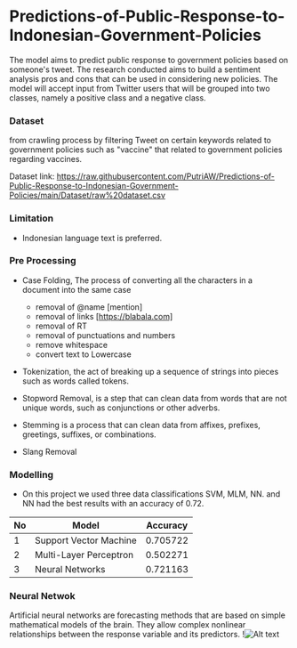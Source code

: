 # Predictions-of-Public-Response-to-Indonesian-Government-Policies

The model aims to predict public response to government policies based on someone's tweet. The research conducted aims to build a sentiment analysis pros and cons that can be used in considering new policies. The model will accept input from Twitter users that will be grouped into two classes, namely a positive class and a negative class.


### Dataset
from crawling process by filtering Tweet on certain keywords related to government policies such as "vaccine" that related to government policies regarding vaccines.

Dataset link: https://raw.githubusercontent.com/PutriAW/Predictions-of-Public-Response-to-Indonesian-Government-Policies/main/Dataset/raw%20dataset.csv


### Limitation
 * Indonesian language text is preferred.


### Pre Processing
  * Case Folding, The process of converting all the characters in a document into the same case
       - removal of @name [mention]
       - removal of links [https://blabala.com]
       - removal of RT
       - removal of punctuations and numbers
       - remove whitespace
       - convert text to Lowercase

  * Tokenization, the act of breaking up a sequence of strings into pieces such as words called tokens. 

  * Stopword Removal, is a step that can clean data from words that are not unique words, such as conjunctions or other adverbs.
  * Stemming is a process that can clean data from affixes, prefixes, greetings, suffixes, or combinations.
  * Slang Removal

### Modelling
 * On this project we used three data classifications SVM, MLM, NN. and NN had the best results with an accuracy of 0.72.
 
| No     | Model                   | Accuracy  |
| ------ |------------------------ | ----------|
| 1      | Support Vector Machine  | 0.705722  |
| 2      | Multi-Layer Perceptron  | 0.502271  |
| 3      | Neural Networks         | 0.721163  |

### Neural Netwok
Artificial neural networks are forecasting methods that are based on simple mathematical models of the brain. They allow complex nonlinear relationships between the response variable and its predictors.
!![Alt text](https://otexts.com/fpp2/nnet1.png)

